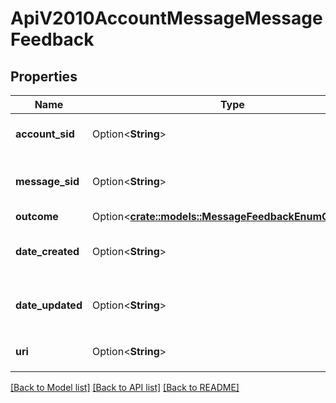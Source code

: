 # ApiV2010AccountMessageMessageFeedback

## Properties

Name | Type | Description | Notes
------------ | ------------- | ------------- | -------------
**account_sid** | Option<**String**> | The SID of the Account that created the resource | [optional]
**message_sid** | Option<**String**> | The SID of the Message resource for which the feedback was provided | [optional]
**outcome** | Option<[**crate::models::MessageFeedbackEnumOutcome**](message_feedback_enum_outcome.md)> |  | [optional]
**date_created** | Option<**String**> | The RFC 2822 date and time in GMT that the resource was created | [optional]
**date_updated** | Option<**String**> | The RFC 2822 date and time in GMT that the resource was last updated | [optional]
**uri** | Option<**String**> | The URI of the resource, relative to `https://api.twilio.com` | [optional]

[[Back to Model list]](../README.md#documentation-for-models) [[Back to API list]](../README.md#documentation-for-api-endpoints) [[Back to README]](../README.md)


